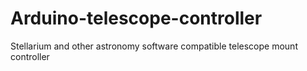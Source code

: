 # Arduino-telescope-controller
Stellarium and other astronomy software compatible telescope mount controller
